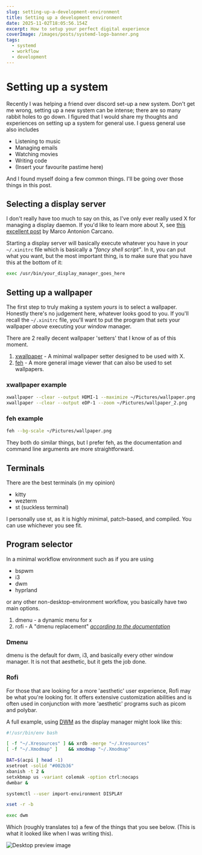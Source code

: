 ```yaml
---
slug: setting-up-a-development-environment
title: Setting up a development environment
date: 2025-11-02T18:05:56.154Z
excerpt: How to setup your perfect digital experience
coverImage: /images/posts/systemd-logo-banner.png
tags:
  - systemd
  - workflow
  - development
---
```


<script>
  import Callout from "$lib/components/molecules/Callout.svelte";
  import CodeBlock from "$lib/components/molecules/CodeBlock.svelte";
  import Image from "$lib/components/atoms/Image.svelte";
</script>

# Setting up a system

Recently I was helping a friend over discord set-up a new system. Don't get me wrong, setting up a new system can be intense; there are so many rabbit holes to go down. I figured that I would share my thoughts and experiences on setting up a system for general use. I guess general use also includes

 * Listening to music
 * Managing emails
 * Watching movies
 * Writing code
 * (Insert your favourite pastime here)

And I found myself doing a few common things. I'll be going over those things in this post.

## Selecting a display server

I don't really have too much to say on this, as I've only ever really used X for managing a display daemon. If you'd like to learn more about X, see [this excellent post](https://grimoire.carcano.ch/blog/x-window-tutorial-x-display-server-howto-and-cheatsheet/) by Marco Antonion Carcano.

Starting a display server will basically execute whatever you have in your `~/.xinitrc` file which is basically a *"fancy shell script"*. In it, you can put what you want, but the most important thing, is to make sure that you have this at the bottom of it:


<CodeBlock lang="sh">

  ```sh
exec /usr/bin/your_display_manager_goes_here
  ```

</CodeBlock>

## Setting up a wallpaper

The first step to truly making a system *yours* is to select a wallpaper. Honestly there's no judgement here, whatever looks good to you. If you'll recall the `~/.xinitrc` file, you'll want to put the program that *sets* your wallpaper *above* executing your window manager.

There are 2 really decent wallpaper 'setters' that I know of as of this moment.

1. [xwallpaper](https://github.com/stoeckmann/xwallpaper) - A minimal wallpaper setter designed to be used with X.
2. [feh](https://feh.finalrewind.org) - A more general image viewer that can also be used to set wallpapers.

### xwallpaper example

<CodeBlock lang="sh">

```sh
xwallpaper --clear --output HDMI-1 --maximize ~/Pictures/wallpaper.png
xwallpaper --clear --output eDP-1 --zoom ~/Pictures/wallpaper_2.png
```

</CodeBlock>

### feh example

<CodeBlock lang="sh">

```sh
feh --bg-scale ~/Pictures/wallpaper.png
```

</CodeBlock>

They both do similar things, but I prefer feh, as the documentation and command line arguments are more straightforward.

## Terminals

There are the best terminals (in my opinion)

 * kitty
 * wezterm
 * st (suckless terminal)

I personally use st, as it is highly minimal, patch-based, and compiled. You can use whichever you see fit.

## Program selector

In a minimal workflow environment such as if you are using

 * bspwm
 * i3
 * dwm
 * hyprland

or any other non-desktop-environment workflow, you basically have two main options.

 1. dmenu - a dynamic menu for x
 2. rofi - A "dmenu replacement" *[according to the documentation](https://manpages.org/rofi)*

### Dmenu

dmenu is the default for dwm, i3, and basically every other window manager. It is not that aesthetic, but it gets the job done.

### Rofi

For those that are looking for a more 'aesthetic' user experience, Rofi may be what you're looking for. It offers extensive customization abilities and is often used in conjunction with more 'aesthetic' programs such as picom and polybar.

A full example, using [DWM](https://git.suckless.org/dwm) as the display manager might look like this:


<CodeBlock lang="sh">

```sh
#!/usr/bin/env bash

[ -f "~/.Xresources" ] && xrdb -merge "~/.Xresources"
[ -f "~/.Xmodmap" ]    && xmodmap "~/.Xmodmap"

BAT=$(acpi | head -1)
xsetroot -solid "#002b36"
xbanish -t 2 &
setxkbmap us -variant colemak -option ctrl:nocaps
dwmbar &

systemctl --user import-environment DISPLAY

xset -r -b

exec dwm
```

</CodeBlock>

Which (roughly translates to) a few of the things that you see below. (This is what it looked like when I was writing this).

<Image fullBleed src="/images/posts/desktop-preview.png" alt="Desktop preview image" />
